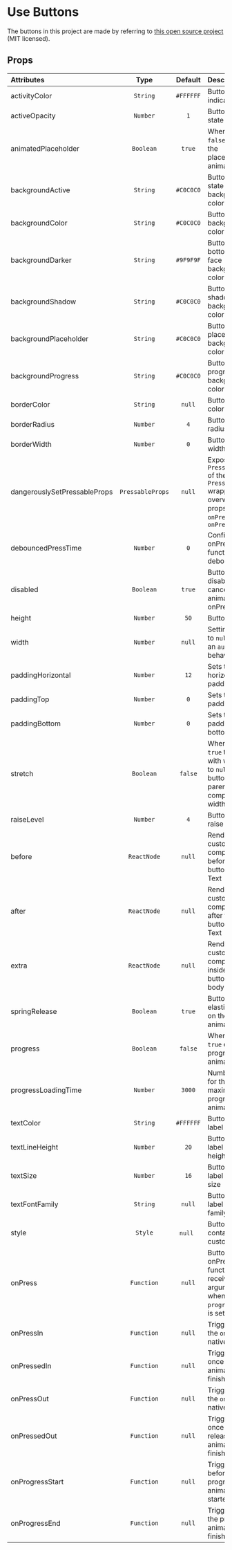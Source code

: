# Use Buttons

The buttons in this project are made by referring to [this open source project](https://github.com/rcaferati/react-native-really-awesome-button/releases/tag/v1.4.2) (MIT licensed).

## Props

| Attributes                   |       Type       |  Default  | Description                                                                                                             |
| :--------------------------- | :--------------: | :-------: | :---------------------------------------------------------------------------------------------------------------------- |
| activityColor                |     `String`     | `#FFFFFF` | Button activity indicator color                                                                                         |
| activeOpacity                |     `Number`     |    `1`    | Button active state opacity                                                                                             |
| animatedPlaceholder          |    `Boolean`     |  `true`   | When set to `false` removes the placeholder animation loop                                                              |
| backgroundActive             |     `String`     | `#C0C0C0` | Button active state background-color                                                                                    |
| backgroundColor              |     `String`     | `#C0C0C0` | Button content background-color                                                                                         |
| backgroundDarker             |     `String`     | `#9F9F9F` | Button bottom-front-face background-color                                                                               |
| backgroundShadow             |     `String`     | `#C0C0C0` | Button bottom shadow background-color                                                                                   |
| backgroundPlaceholder        |     `String`     | `#C0C0C0` | Button placeholder background-color                                                                                     |
| backgroundProgress           |     `String`     | `#C0C0C0` | Button progress bar background-color                                                                                    |
| borderColor                  |     `String`     |  `null`   | Button border-color                                                                                                     |
| borderRadius                 |     `Number`     |    `4`    | Button border-radius                                                                                                    |
| borderWidth                  |     `Number`     |    `0`    | Button border-width                                                                                                     |
| dangerouslySetPressableProps | `PressableProps` |  `null`   | Exposes the `PressableProps` of the `Pressable` wrapper; it can overwrite all props except `onPressIn` and `onPressOut` |
| debouncedPressTime           |     `Number`     |    `0`    | Configure onPress function debounce time                                                                                |
| disabled                     |    `Boolean`     |  `true`   | Button disabled state: cancels animation and onPress func                                                               |
| height                       |     `Number`     |   `50`    | Button height                                                                                                           |
| width                        |     `Number`     |  `null`   | Setting width to `null` mirrors an `auto` behaviour                                                                     |
| paddingHorizontal            |     `Number`     |   `12`    | Sets the button horizontal padding                                                                                      |
| paddingTop                   |     `Number`     |    `0`    | Sets the button padding top                                                                                             |
| paddingBottom                |     `Number`     |    `0`    | Sets the button padding bottom                                                                                          |
| stretch                      |    `Boolean`     |  `false`  | When set to `true` together with width set to `null` the button fills it's parent component width                       |
| raiseLevel                   |     `Number`     |    `4`    | Button 3D raise level                                                                                                   |
| before                       |   `ReactNode`    |  `null`   | Renders a custom component before the button content Text                                                               |
| after                        |   `ReactNode`    |  `null`   | Renders a custom component after the button content Text                                                                |
| extra                        |   `ReactNode`    |  `null`   | Renders a custom component inside the button content body                                                               |
| springRelease                |    `Boolean`     |  `true`   | Button uses elastic spring on the release animation                                                                     |
| progress                     |    `Boolean`     |  `false`  | When set to `true` enables progress animation                                                                           |
| progressLoadingTime          |     `Number`     |  `3000`   | Number in `ms` for the maximum progress bar animation time                                                              |
| textColor                    |     `String`     | `#FFFFFF` | Button default label text color                                                                                         |
| textLineHeight               |     `Number`     |   `20`    | Button default label text line height                                                                                   |
| textSize                     |     `Number`     |   `16`    | Button default label text font size                                                                                     |
| textFontFamily               |     `String`     |  `null`   | Button default label text font family                                                                                   |
| style                        |     `Style`      | `null`    | Button container custom styles                                                                                          |
| onPress                      |    `Function`    |  `null`   | Button onPress function. It receives a `next` argument when the `progress` prop is set to `true`                        |
| onPressIn                    |    `Function`    |  `null`   | Triggered with the `onPressIn` native event                                                                             |
| onPressedIn                  |    `Function`    |  `null`   | Triggered once the press animation has finished                                                                         |
| onPressOut                   |    `Function`    |  `null`   | Triggered with the `onPressOut` native event                                                                            |
| onPressedOut                 |    `Function`    |  `null`   | Triggered once the release animation has finished                                                                       |
| onProgressStart              |    `Function`    |  `null`   | Triggered before the progress animation has started                                                                     |
| onProgressEnd                |    `Function`    |  `null`   | Triggered after the progress animation has finished                                                                     |
